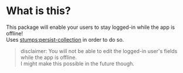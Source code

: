 # What is this?
This package will enable your users to stay logged-in while the app is offline!  
Uses [stumps:persist-collection](https://atmospherejs.com/stumps/persist-collection) in order to do so.
> disclaimer:
You will not be able to edit the logged-in user's fields while the app is offline.  
I might make this possible in the future though.
